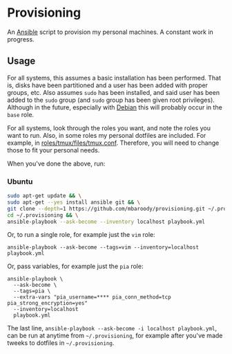 # Provisioning
An [Ansible](https://docs.ansible.com/ansible/latest/index.html) script to provision my personal machines. A constant work in progress.

## Usage
For all systems, this assumes a basic installation has been performed. That is, disks have been partitioned and a user has been added with proper groups, etc. Also assumes `sudo` has been installed, and said user has been added to the `sudo` group (and `sudo` group has been given root privileges). Although in the future, especially with [Debian](https://www.debian.org/distrib/) this will probably occur in the `base` role.

For all systems, look through the roles you want, and note the roles you want to run. Also, in some roles my personal dotfiles are included. For example, in [roles/tmux/files/tmux.conf](roles/tmux/files/tmux.conf). Therefore, you will need to change those to fit your personal needs.

When you've done the above, run:

### Ubuntu
```bash
sudo apt-get update && \
sudo apt-get --yes install ansible git && \
git clone --depth=1 https://github.com/mbaroody/provisioning.git ~/.provisioning && \
cd ~/.provisioning && \
ansible-playbook --ask-become --inventory localhost playbook.yml
```
Or, to run a single role, for example just the `vim` role:

```
ansible-playbook --ask-become --tags=vim --inventory=localhost playbook.yml
```

Or, pass variables, for example just the `pia` role:

```
ansible-playbook \
  --ask-become \
  --tags=pia \
  --extra-vars "pia_username=**** pia_conn_method=tcp pia_strong_encryption=yes"
  --inventory=localhost
  playbook.yml
```

The last line, `ansible-playbook --ask-become -i localhost playbook.yml`, can be run at anytime from `~/.provisioning`, for example after you've made tweeks to dotfiles in `~/.provisioning`.
